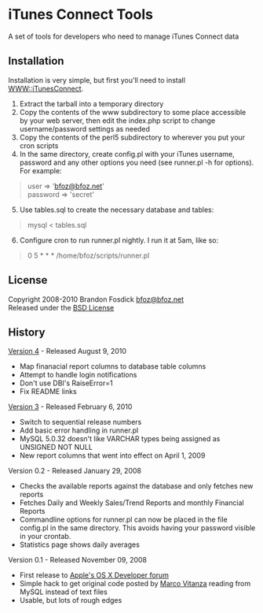 iTunes Connect Tools
====================
A set of tools for developers who need to manage iTunes Connect data

Installation
-----------

Installation is very simple, but first you'll need to install [WWW::iTunesConnect][iTC].

1. Extract the tarball into a temporary directory
2. Copy the contents of the www subdirectory to some place accessible by your web server, then edit the index.php script to change username/password settings as needed
3. Copy the contents of the perl5 subdirectory to wherever you put your cron scripts
4. In the same directory, create config.pl with your iTunes username, password and any other options you need (see runner.pl -h for options). For example:
>user => 'bfoz@bfoz.net'  
>password => 'secret'  
5. Use tables.sql to create the necessary database and tables:
>mysql < tables.sql  
6. Configure cron to run runner.pl nightly. I run it at 5am, like so:
>0	5	\*	\*	\*	/home/bfoz/scripts/runner.pl

License
-------
Copyright 2008-2010 Brandon Fosdick <bfoz@bfoz.net>  
Released under the [BSD License][license]

History
-------

[Version 4][release4] - Released August 9, 2010

- Map finanacial report columns to database table columns
- Attempt to handle login notifications
- Don't use DBI's RaiseError=1
- Fix README links

[Version 3][release3] - Released February 6, 2010

- Switch to sequential release numbers
- Add basic error handling in runner.pl
- MySQL 5.0.32 doesn't like VARCHAR types being assigned as UNSIGNED NOT NULL
- New report columns that went into effect on April 1, 2009

Version 0.2 - Released January 29, 2008

- Checks the available reports against the database and only fetches new reports
- Fetches Daily and Weekly Sales/Trend Reports and monthly Financial Reports
- Commandline options for runner.pl can now be placed in the file config.pl in the same directory. This avoids having your password visible in your crontab.
- Statistics page shows daily averages

Version 0.1 - Released November 09, 2008

- First release to [Apple's OS X Developer forum][apple0]
- Simple hack to get original code posted by [Marco Vitanza][MarcoVitanza] reading from MySQL instead of text files
- Usable, but lots of rough edges


[apple0]: http://discussions.apple.com/thread.jspa?threadID=1765831&tstart=0
[license]: http://www.opensource.org/licenses/bsd-license.php
[iTC]: http://search.cpan.org/~bfoz/p5-WWW-iTunesConnect/
[MarcoVitanza]: http://marcovitanza.com/
[release3]: http://github.com/bfoz/itunesconnect-tools/tarball/v3
[release4]: http://github.com/bfoz/itunesconnect-tools/tarball/v4
